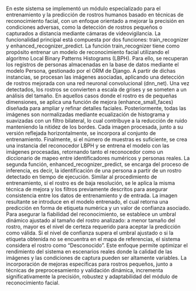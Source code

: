 En este sistema se implementó un módulo especializado para el entrenamiento y la predicción de rostros humanos basado en técnicas de reconocimiento facial, con un enfoque orientado a mejorar la precisión en condiciones adversas, como la detección de rostros pequeños o capturados a distancia mediante cámaras de videovigilancia. La funcionalidad principal está compuesta por dos funciones: train_recognizer y enhanced_recognizer_predict.
La función train_recognizer tiene como propósito entrenar un modelo de reconocimiento facial utilizando el algoritmo Local Binary Patterns Histograms (LBPH). Para ello, se recuperan los registros de personas almacenadas en la base de datos mediante el modelo Persona, gestionado por el ORM de Django. A partir de dichas instancias, se procesan las imágenes asociadas, aplicando una detección de rostros mejorada con una red neuronal convolucional (dnn_net). Una vez detectados, los rostros se convierten a escala de grises y se someten a un análisis del tamaño. En aquellos casos donde el rostro es de pequeñas dimensiones, se aplica una función de mejora (enhance_small_faces) diseñada para ampliar y refinar detalles faciales. Posteriormente, todas las imágenes son normalizadas mediante ecualización de histograma y suavizadas con un filtro bilateral, lo cual contribuye a la reducción de ruido manteniendo la nitidez de los bordes. Cada imagen procesada, junto a su versión reflejada horizontalmente, se incorpora al conjunto de entrenamiento. Finalmente, si el número de muestras es suficiente, se crea una instancia del reconocedor LBPH y se entrena el modelo con las imágenes procesadas, retornando tanto el reconocedor como un diccionario de mapeo entre identificadores numéricos y personas reales.
La segunda función, enhanced_recognizer_predict, se encarga del proceso de inferencia, es decir, la identificación de una persona a partir de un rostro detectado en tiempo de ejecución. Similar al procedimiento de entrenamiento, si el rostro es de baja resolución, se le aplica la misma técnica de mejora y los filtros previamente descritos para asegurar consistencia entre los datos de entrenamiento y de entrada. La imagen resultante se introduce en el modelo entrenado, el cual retorna una predicción en forma de etiqueta numérica y un valor de confianza asociado. Para asegurar la fiabilidad del reconocimiento, se establece un umbral dinámico ajustado al tamaño del rostro analizado: a menor tamaño del rostro, mayor es el nivel de certeza requerido para aceptar la predicción como válida. Si el nivel de confianza supera el umbral ajustado o si la etiqueta obtenida no se encuentra en el mapa de referencias, el sistema considera el rostro como “Desconocido”. Este enfoque permite optimizar el rendimiento del sistema en escenarios reales donde la calidad de las imágenes y las condiciones de captura pueden ser altamente variables. La incorporación de mejoras específicas para rostros pequeños, junto a técnicas de preprocesamiento y validación dinámica, incrementa significativamente la precisión, robustez y adaptabilidad del módulo de reconocimiento facial.
